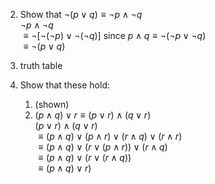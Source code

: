 2. Show that $\lnot(p\lor q)\equiv\lnot p\land\lnot q$  
$\lnot p\land\lnot q$  
$\equiv \lnot[\lnot(\lnot p)\lor\lnot(\lnot q)]$ since $p\land q\equiv\lnot(\lnot p\lor\lnot q)$  
$\equiv\lnot(p\lor q)$

3. truth table  
4. Show that these hold:
    1. (shown)
    2. $(p\land q)\lor r\equiv(p\lor r)\land(q\lor r)$  
        $(p\lor r)\land(q\lor r)$  
        $\equiv (p\land q)\lor(p\land r)\lor(r\land q)\lor(r\land r)$  
        $\equiv (p\land q)\lor (r\lor(p\land r))\lor(r\land q)$  
        $\equiv (p\land q)\lor (r\lor(r\land q))$  
        $\equiv (p\land q)\lor r)$
